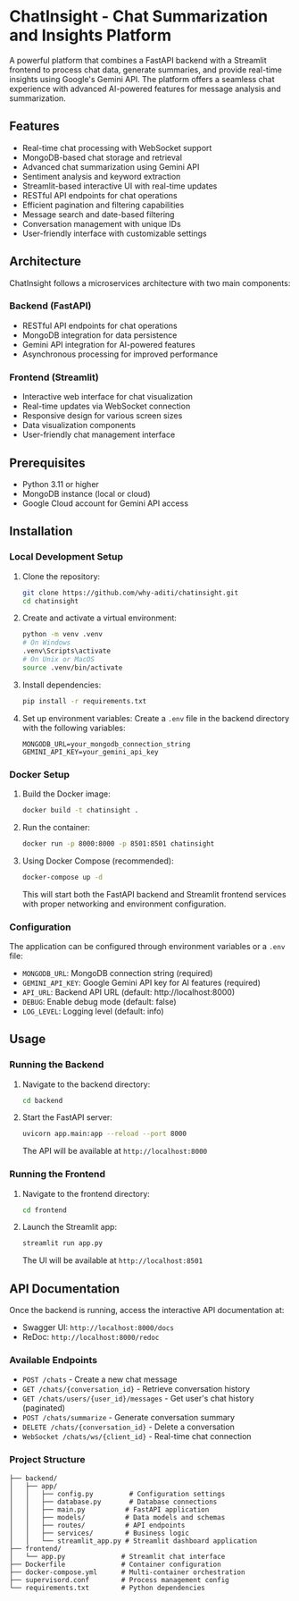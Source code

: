 # ChatInsight - Chat Summarization and Insights Platform

A powerful platform that combines a FastAPI backend with a Streamlit frontend to process chat data, generate summaries, and provide real-time insights using Google's Gemini API. The platform offers a seamless chat experience with advanced AI-powered features for message analysis and summarization.

## Features

- Real-time chat processing with WebSocket support
- MongoDB-based chat storage and retrieval
- Advanced chat summarization using Gemini API
- Sentiment analysis and keyword extraction
- Streamlit-based interactive UI with real-time updates
- RESTful API endpoints for chat operations
- Efficient pagination and filtering capabilities
- Message search and date-based filtering
- Conversation management with unique IDs
- User-friendly interface with customizable settings

## Architecture

ChatInsight follows a microservices architecture with two main components:

### Backend (FastAPI)

- RESTful API endpoints for chat operations
- MongoDB integration for data persistence
- Gemini API integration for AI-powered features
- Asynchronous processing for improved performance

### Frontend (Streamlit)

- Interactive web interface for chat visualization
- Real-time updates via WebSocket connection
- Responsive design for various screen sizes
- Data visualization components
- User-friendly chat management interface

## Prerequisites

- Python 3.11 or higher
- MongoDB instance (local or cloud)
- Google Cloud account for Gemini API access

## Installation

### Local Development Setup

1. Clone the repository:

   ```bash
   git clone https://github.com/why-aditi/chatinsight.git
   cd chatinsight
   ```

2. Create and activate a virtual environment:

   ```bash
   python -m venv .venv
   # On Windows
   .venv\Scripts\activate
   # On Unix or MacOS
   source .venv/bin/activate
   ```

3. Install dependencies:

   ```bash
   pip install -r requirements.txt
   ```

4. Set up environment variables:
   Create a `.env` file in the backend directory with the following variables:
   ```env
   MONGODB_URL=your_mongodb_connection_string
   GEMINI_API_KEY=your_gemini_api_key
   ```

### Docker Setup

1. Build the Docker image:

   ```bash
   docker build -t chatinsight .
   ```

2. Run the container:

   ```bash
   docker run -p 8000:8000 -p 8501:8501 chatinsight
   ```

3. Using Docker Compose (recommended):
   ```bash
   docker-compose up -d
   ```
   This will start both the FastAPI backend and Streamlit frontend services with proper networking and environment configuration.

### Configuration

The application can be configured through environment variables or a `.env` file:

- `MONGODB_URL`: MongoDB connection string (required)
- `GEMINI_API_KEY`: Google Gemini API key for AI features (required)
- `API_URL`: Backend API URL (default: http://localhost:8000)
- `DEBUG`: Enable debug mode (default: false)
- `LOG_LEVEL`: Logging level (default: info)

## Usage

### Running the Backend

1. Navigate to the backend directory:

   ```bash
   cd backend
   ```

2. Start the FastAPI server:
   ```bash
   uvicorn app.main:app --reload --port 8000
   ```
   The API will be available at `http://localhost:8000`

### Running the Frontend

1. Navigate to the frontend directory:

   ```bash
   cd frontend
   ```

2. Launch the Streamlit app:
   ```bash
   streamlit run app.py
   ```
   The UI will be available at `http://localhost:8501`

## API Documentation

Once the backend is running, access the interactive API documentation at:

- Swagger UI: `http://localhost:8000/docs`
- ReDoc: `http://localhost:8000/redoc`

### Available Endpoints

- `POST /chats` - Create a new chat message
- `GET /chats/{conversation_id}` - Retrieve conversation history
- `GET /chats/users/{user_id}/messages` - Get user's chat history (paginated)
- `POST /chats/summarize` - Generate conversation summary
- `DELETE /chats/{conversation_id}` - Delete a conversation
- `WebSocket /chats/ws/{client_id}` - Real-time chat connection

### Project Structure

```
├── backend/
│   ├── app/
│   │   ├── config.py         # Configuration settings
│   │   ├── database.py       # Database connections
│   │   ├── main.py          # FastAPI application
│   │   ├── models/          # Data models and schemas
│   │   ├── routes/          # API endpoints
│   │   ├── services/        # Business logic
│   │   └── streamlit_app.py # Streamlit dashboard application
├── frontend/
│   └── app.py              # Streamlit chat interface
├── Dockerfile              # Container configuration
├── docker-compose.yml      # Multi-container orchestration
├── supervisord.conf        # Process management config
└── requirements.txt        # Python dependencies
```

